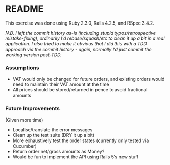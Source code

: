 # README

This exercise was done using Ruby 2.3.0, Rails 4.2.5, and RSpec 3.4.2.

*N.B. I left the commit history as-is (including stupid typos/retrospective mistake-fixing), ordinarily I'd rebase/squash/etc to clean it up a bit in a real application. I also tried to make it obvious that I did this with a TDD approach via the commit history - again, normally I'd just commit the working version post-TDD.*

### Assumptions

  - VAT would only be changed for future orders, and existing orders would need to maintain their VAT amount at the time
  - All prices should be stored/returned in pence to avoid fractional amounts

### Future Improvements

(Given more time)

  - Localise/translate the error messages
  - Clean up the test suite (DRY it up a bit)
  - More exhaustively test the order states (currently only tested via Cucumber)
  - Return order net/gross amounts as Money?
  - Would be fun to implement the API using Rails 5's new stuff
